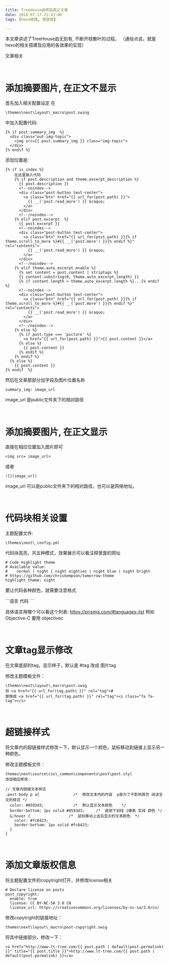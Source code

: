 ```yaml
---
title: TreeHouse装修指南之文章
date: 2018-07-17 22:43:00
tags: [hexo搭建, 想就做]

---
```


本文章讲述了TreeHouse由无到有, 不断开枝散叶的过程。
（通俗点说，就是hexo的相关搭建及应用的各效果的实现）

文章相关

<!-- more -->

<br/>

# 添加摘要图片, 在正文不显示
首先加入相关配置设定
在 

```
\themes\next\layout\_macro\post.swing
```

中加入配置代码:

```
{% if post.summary_img  %}
  <div class="out-img-topic">
    <img src={{ post.summary_img }} class="img-topic">
  </div>
{% endif %}
```

添加位置是:

```
{% if is_index %}
    在这里插入代码
    {% if post.description and theme.excerpt_description %}
      {{ post.description }}
      <!--noindex-->
      <div class="post-button text-center">
        <a class="btn" href="{{ url_for(post.path) }}">
          {{ __('post.read_more') }} &raquo;
        </a>
      </div>
      <!--/noindex-->
    {% elif post.excerpt  %}
      {{ post.excerpt }}
      <!--noindex-->
      <div class="post-button text-center">
        <a class="btn" href="{{ url_for(post.path) }}{% if theme.scroll_to_more %}#{{ __('post.more') }}{% endif %}" rel="contents">
          {{ __('post.read_more') }} &raquo;
        </a>
      </div>
      <!--/noindex-->
    {% elif theme.auto_excerpt.enable %}
      {% set content = post.content | striptags %}
      {{ content.substring(0, theme.auto_excerpt.length) }}
      {% if content.length > theme.auto_excerpt.length %}...{% endif %}
      <!--noindex-->
      <div class="post-button text-center">
        <a class="btn" href="{{ url_for(post.path) }}{% if theme.scroll_to_more %}#{{ __('post.more') }}{% endif %}" rel="contents">
          {{ __('post.read_more') }} &raquo;
        </a>
      </div>
      <!--/noindex-->
    {% else %}
      {% if post.type === 'picture' %}
        <a href="{{ url_for(post.path) }}">{{ post.content }}</a>
      {% else %}
        {{ post.content }}
      {% endif %}
    {% endif %}
  {% else %}
    {{ post.content }}
{% endif  %}
```

然后在文章那部分加字段及图片位置名称

```
summary_img: image_url
```

image_url 是public文件夹下的相对路径

<br/>

# 添加摘要图片, 在正文显示
直接在相应位置加入图片即可

```
<img src= image_url>
```

或者
```
![](image_url)
```
image_url 可以是public文件夹下的相对路径，也可以是网络地址。

<br/>

# 代码块相关设置

主题配置文件: 

```
\themes\next\_config.yml 
```

代码块高亮，共五种模式，效果展示可以看注释里面的网址

```
# Code Highlight theme
# Available value:
#    normal | night | night eighties | night blue | night bright
# https://github.com/chriskempson/tomorrow-theme
highlight_theme: night
```
要让代码各种颜色，就需要注意格式


\`\`\`语言
  代码
\`\`\`


具体语言用哪个可以看这个列表: https://prismjs.com/#languages-list
例如 Objective-C 要用 objectivec

<br/>

# 文章tag显示修改
在文章底部的tag，显示样子，默认是 #tag 改成 图片tag

修改主题模板文件：

```
\themes\next\layout\_macro\post.swig
将 <a href="{{ url_for(tag.path) }}" rel="tag">#
替换成 <a href="{{ url_for(tag.path) }}" rel="tag"><i class="fa fa-tag"></i>
```

<br/>

# 超链接样式
将文章内的超链接样式修改一下，默认显示一个颜色，鼠标移动到链接上显示另一种颜色。

修改主题模板文件：

```
themes\next\source\css\_common\components\post\post.styl
添加相应修改：

// 文章内链接文本样式
.post-body p a{               /*  修改文本内的内容  p是为了不影响首页 阅读全文的样式 */
  color: #0593d3;             /*  默认显示文本颜色    */
  border-bottom: 1px solid #0593d3;     /*  底部下划线 1像素 实线 颜色 */
  &:hover {                 /*  鼠标移动上去后显示的文本颜色  */
    color: #fc6423;       
    border-bottom: 1px solid #fc6423;
  }
}
```

<br/>

# 添加文章版权信息
将主题配置文件的copytright打开，并修改license相关

```
# Declare license on posts
post_copyright:
  enable: true
  license: CC BY-NC-SA 3.0 CN
  license_url: https://creativecommons.org/licenses/by-nc-sa/3.0/cn/
```

修改copytright的链接地址：
```
themes\next\layout\_macro\post-copyright.swig
```
将其中链接部分，修改一下：
```
<a href="http://www.lt-tree.com/{{ post.path | default(post.permalink) }}" title="{{ post.title }}">http://www.lt-tree.com/{{ post.path | default(post.permalink) }}</a>
```